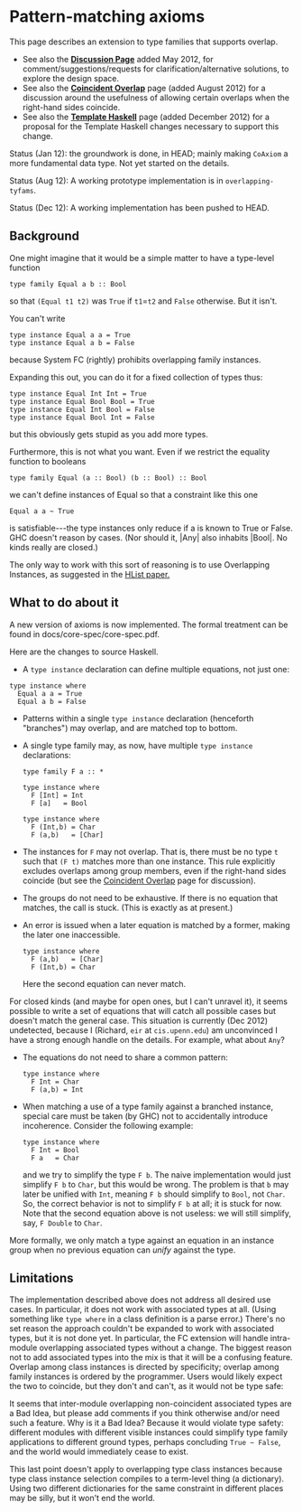 # Pattern-matching axioms


This page describes an extension to type families that supports overlap.

- See also the **[Discussion Page](new-axioms/discussion-page)** added May 2012, for comment/suggestions/requests for clarification/alternative solutions, to explore the design space.
- See also the **[Coincident Overlap](new-axioms/coincident-overlap)** page (added August 2012) for a discussion around the usefulness of allowing certain overlaps when the right-hand sides coincide.
- See also the **[Template Haskell](new-axioms/template-haskell)** page (added December 2012) for a proposal for the Template Haskell changes necessary to support this change.


Status (Jan 12): the groundwork is done, in HEAD; mainly making `CoAxiom` a more fundamental data type.  Not yet started on the details.


Status (Aug 12): A working prototype implementation is in `overlapping-tyfams`.


Status (Dec 12): A working implementation has been pushed to HEAD.

## Background


One might imagine that it would be a simple matter to have a type-level function

```wiki
type family Equal a b :: Bool
```


so that `(Equal t1 t2)` was `True` if `t1`=`t2` and `False` otherwise.  But it isn't.  


You can't write

```wiki
type instance Equal a a = True
type instance Equal a b = False
```


because System FC (rightly) prohibits overlapping family instances.  


Expanding this out, you can do it for a fixed collection of types thus:

```wiki
type instance Equal Int Int = True
type instance Equal Bool Bool = True
type instance Equal Int Bool = False
type instance Equal Bool Int = False
```


but this obviously gets stupid as you add more types.  


Furthermore, this is not what you want. Even if we restrict the equality function to booleans

```wiki
type family Equal (a :: Bool) (b :: Bool) :: Bool
```


we can't define instances of Equal so that a constraint like this one

```wiki
Equal a a ~ True
```


is satisfiable---the type instances only reduce if a is known to True or False. GHC doesn't reason by cases.  (Nor should it, \|Any\| also inhabits \|Bool\|. No kinds really are closed.)


The only way to work with this sort of reasoning is to use Overlapping Instances, as suggested in the [ HList paper.](http://homepages.cwi.nl/~ralf/HList/)

## What to do about it


A new version of axioms is now implemented. The formal treatment can be found in docs/core-spec/core-spec.pdf.


Here are the changes to source Haskell.

-  A `type instance` declaration can define multiple equations, not just one:

  ```wiki
  type instance where
    Equal a a = True
    Equal a b = False
  ```

- Patterns within a single `type instance` declaration (henceforth "branches") may overlap, and are matched top to bottom.

- A single type family may, as now, have multiple `type instance` declarations:

  ```wiki
  type family F a :: *

  type instance where
    F [Int] = Int
    F [a]   = Bool

  type instance where
    F (Int,b) = Char
    F (a,b)   = [Char]
  ```

- The instances for `F` may not overlap.  That is, there must be no type `t` such that `(F t)` matches more than one instance. This rule explicitly excludes overlaps among group members, even if the right-hand sides coincide (but see the [Coincident Overlap](new-axioms/coincident-overlap) page for discussion).

- The groups do not need to be exhaustive.   If there is no equation that matches, the call is stuck. (This is exactly as at present.)

- An error is issued when a later equation is matched by a former, making the later one inaccessible.

  ```wiki
  type instance where
    F (a,b)   = [Char]
    F (Int,b) = Char
  ```

  Here the second equation can never match.


For closed kinds (and maybe for open ones, but I can't unravel it), it seems possible to write a set of equations that will catch all possible cases but doesn't match the general case. This situation is currently (Dec 2012) undetected, because I (Richard, `eir` at `cis.upenn.edu`) am unconvinced I have a strong enough handle on the details. For example, what about `Any`?

- The equations do not need to share a common pattern:

  ```wiki
  type instance where
    F Int = Char
    F (a,b) = Int
  ```

- When matching a use of a type family against a branched instance, special care must be taken (by GHC) not to accidentally introduce incoherence. Consider the following example:

  ```wiki
  type instance where
    F Int = Bool
    F a   = Char
  ```

  and we try to simplify the type `F b`. The naive implementation would just simplify `F b` to `Char`, but this would be wrong. The problem is that `b` may later be unified with `Int`, meaning `F b` should simplify to `Bool`, not `Char`. So, the correct behavior is not to simplify `F b` at all; it is stuck for now. Note that the second equation above is not useless: we will still simplify, say, `F Double` to `Char`.


More formally, we only match a type against an equation in an instance group when no previous equation can *unify* against the type.

## Limitations


The implementation described above does not address all desired use cases. In particular, it does not work with associated types at all. (Using something like `type where` in a class definition is a parse error.) There's no set reason the approach couldn't be expanded to work with associated types, but it is not done yet. In particular, the FC extension will handle intra-module overlapping associated types without a change. The biggest reason not to add associated types into the mix is that it will be a confusing feature. Overlap among class instances is directed by specificity; overlap among family instances is ordered by the programmer. Users would likely expect the two to coincide, but they don't and can't, as it would not be type safe:


It seems that inter-module overlapping non-coincident associated types are a Bad Idea, but please add comments if you think otherwise and/or need such a feature. Why is it a Bad Idea? Because it would violate type safety: different modules with different visible instances could simplify type family applications to different ground types, perhaps concluding `True ~ False`, and the world would immediately cease to exist.


This last point doesn't apply to overlapping type class instances because type class instance selection compiles to a term-level thing (a dictionary). Using two different dictionaries for the same constraint in different places may be silly, but it won't end the world.
